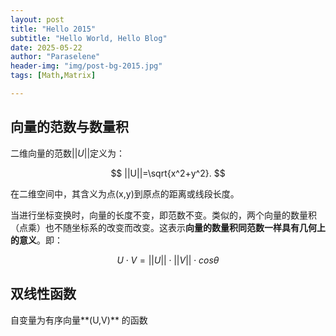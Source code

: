 ```yaml
---
layout: post
title: "Hello 2015"
subtitle: "Hello World, Hello Blog"
date: 2025-05-22
author: "Paraselene"
header-img: "img/post-bg-2015.jpg"
tags: [Math,Matrix]

---
```


## 向量的范数与数量积

二维向量的范数$||U||$定义为：

$$
||U||=\sqrt{x^2+y^2}.
$$

在二维空间中，其含义为点(x,y)到原点的距离或线段长度。

当进行坐标变换时，向量的长度不变，即范数不变。类似的，两个向量的数量积（点乘）也不随坐标系的改变而改变。这表示**向量的数量积同范数一样具有几何上的意义**。即：

$$
U\cdot V=||U||\cdot||V||\cdot cos\theta 
$$

## 双线性函数

自变量为有序向量**(U,V)** 的函数


